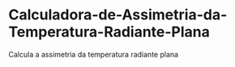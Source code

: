 # Calculadora-de-Assimetria-da-Temperatura-Radiante-Plana
Calcula a assimetria da temperatura radiante plana
